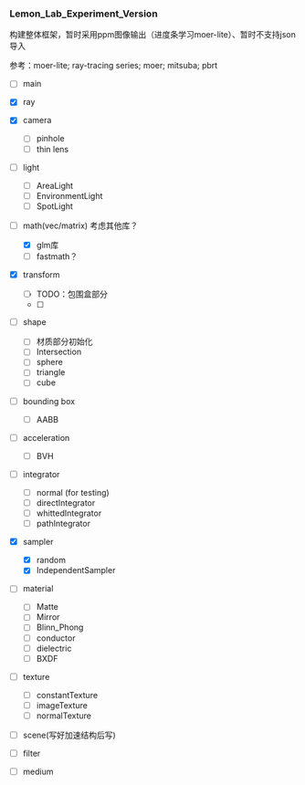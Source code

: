 ### Lemon_Lab_Experiment_Version

构建整体框架，暂时采用ppm图像输出（进度条学习moer-lite）、暂时不支持json导入

参考：moer-lite; ray-tracing series; moer; mitsuba; pbrt

- [ ] main
- [x] ray
- [x] camera
  - [ ] pinhole
  - [ ] thin lens

- [ ] light
  - [ ] AreaLight
  - [ ] EnvironmentLight
  - [ ] SpotLight

- [ ] math(vec/matrix)     考虑其他库？
  - [x] glm库
  - [ ] fastmath？

- [x] transform
  - [ ] TODO：包围盒部分
  - [ ] 

- [ ] shape
  - [ ] 材质部分初始化
  - [ ] Intersection
  - [ ] sphere
  - [ ] triangle
  - [ ] cube

- [ ] bounding box 
  - [ ] AABB

- [ ] acceleration
  - [ ] BVH

- [ ] integrator
  - [ ] normal (for testing)
  - [ ] directIntegrator
  - [ ] whittedIntegrator
  - [ ] pathIntegrator

- [x] sampler
  - [x] random
  - [x] IndependentSampler

- [ ] material
  - [ ] Matte
  - [ ] Mirror
  - [ ] Blinn_Phong
  - [ ] conductor
  - [ ] dielectric
  - [ ] BXDF

- [ ] texture
  - [ ] constantTexture
  - [ ] imageTexture
  - [ ] normalTexture

- [ ] scene(写好加速结构后写)
- [ ] filter
- [ ] medium

